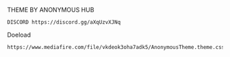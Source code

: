 THEME BY ANONYMOUS HUB
```
DISCORD https://discord.gg/aXqUzvXJNq
```
Doeload
```
https://www.mediafire.com/file/vkdeok3oha7adk5/AnonymousTheme.theme.css/file
```
